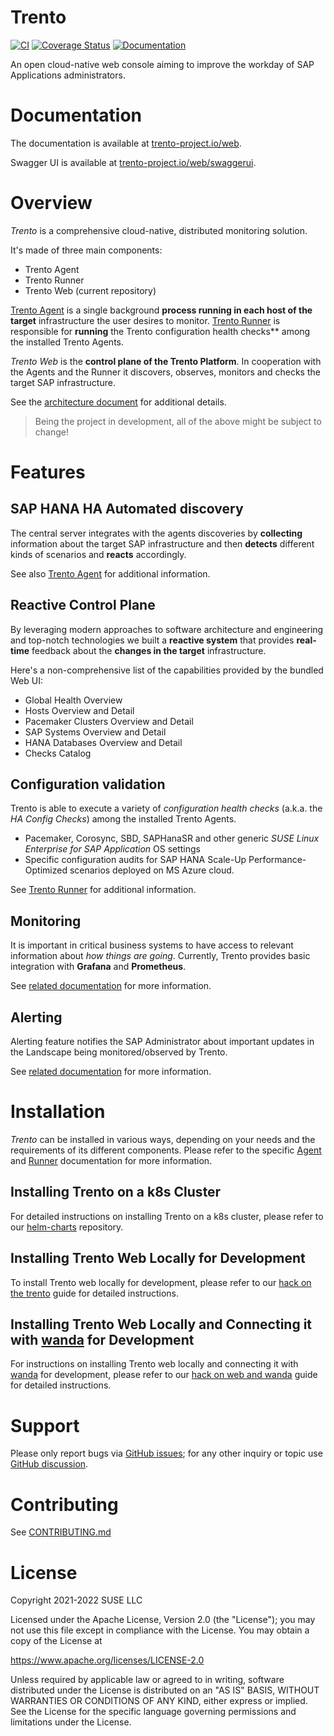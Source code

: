 # Trento

[![CI](https://github.com/trento-project/web/actions/workflows/ci.yaml/badge.svg)](https://github.com/trento-project/web/actions/workflows/ci.yaml)
[![Coverage Status](https://coveralls.io/repos/github/trento-project/web/badge.svg?branch=main)](https://coveralls.io/github/trento-project/web?branch=main)
[![Documentation](https://img.shields.io/badge/documentation-grey.svg)](https://trento-project.io/web/)

An open cloud-native web console aiming to improve the workday of SAP Applications administrators.

# Documentation

The documentation is available at [trento-project.io/web](https://trento-project.io/web/).

Swagger UI is available at [trento-project.io/web/swaggerui](https://trento-project.io/web/swaggerui).

# Overview

_Trento_ is a comprehensive cloud-native, distributed monitoring solution.

It's made of three main components:

- Trento Agent
- Trento Runner
- Trento Web (current repository)

[Trento Agent](https://github.com/trento-project/agent) is a single background **process running in each host of the target** infrastructure the user desires to monitor.
[Trento Runner](https://github.com/trento-project/runner) is responsible for **running** the Trento configuration health checks\*\* among the installed Trento Agents.

_Trento Web_ is the **control plane of the Trento Platform**.
In cooperation with the Agents and the Runner it discovers, observes, monitors and checks the target SAP infrastructure.

See the [architecture document](https://github.com/trento-project/docs/blob/main/guides/architecture/trento-architecture.md) for additional details.

> Being the project in development, all of the above might be subject to change!

# Features

## SAP HANA HA Automated discovery

The central server integrates with the agents discoveries by **collecting** information about the target SAP infrastructure and then **detects** different kinds of scenarios and **reacts** accordingly.

See also [Trento Agent](https://github.com/trento-project/agent) for additional information.

## Reactive Control Plane

By leveraging modern approaches to software architecture and engineering and top-notch technologies we built a **reactive system** that provides **real-time** feedback about the **changes in the target** infrastructure.

Here's a non-comprehensive list of the capabilities provided by the bundled Web UI:

- Global Health Overview
- Hosts Overview and Detail
- Pacemaker Clusters Overview and Detail
- SAP Systems Overview and Detail
- HANA Databases Overview and Detail
- Checks Catalog

## Configuration validation

Trento is able to execute a variety of _configuration health checks_ (a.k.a. the _HA Config Checks_) among the installed Trento Agents.

- Pacemaker, Corosync, SBD, SAPHanaSR and other generic _SUSE Linux Enterprise for SAP Application_ OS settings
- Specific configuration audits for SAP HANA Scale-Up Performance-Optimized scenarios deployed on MS Azure cloud.

See [Trento Runner](https://github.com/trento-project/runner) for additional information.

## Monitoring

It is important in critical business systems to have access to relevant information about _how things are going_.
Currently, Trento provides basic integration with **Grafana** and **Prometheus**.

See [related documentation](./guides/monitoring/monitoring.md) for more information.

## Alerting

Alerting feature notifies the SAP Administrator about important updates in the Landscape being monitored/observed by Trento.

See [related documentation](./guides/alerting/alerting.md) for more information.

# Installation

_Trento_ can be installed in various ways, depending on your needs and the requirements of its different components. Please refer to the specific [Agent](https://github.com/trento-project/agent) and [Runner](https://github.com/trento-project/runner) documentation for more information.

## Installing Trento on a k8s Cluster

For detailed instructions on installing Trento on a k8s cluster, please refer to our [helm-charts](https://github.com/trento-project/helm-charts) repository.

## Installing Trento Web Locally for Development

To install Trento web locally for development, please refer to our [hack on the trento](./guides/development/hack_on_the_trento.md) guide for detailed instructions.

## Installing Trento Web Locally and Connecting it with [wanda](https://github.com/trento-project/wanda/tree/main) for Development

For instructions on installing Trento web locally and connecting it with [wanda](https://github.com/trento-project/wanda/tree/main) for development, please refer to our [hack on web and wanda](./guides/development/hack_on_web_and_wanda.md) guide for detailed instructions.

# Support

Please only report bugs via [GitHub issues](https://github.com/trento-project/web/issues);
for any other inquiry or topic use [GitHub discussion](https://github.com/trento-project/trento/discussions).

# Contributing

See [CONTRIBUTING.md](CONTRIBUTING.md)

# License

Copyright 2021-2022 SUSE LLC

Licensed under the Apache License, Version 2.0 (the "License"); you may not use
this file except in compliance with the License. You may obtain a copy of the
License at

https://www.apache.org/licenses/LICENSE-2.0

Unless required by applicable law or agreed to in writing, software distributed
under the License is distributed on an "AS IS" BASIS, WITHOUT WARRANTIES OR
CONDITIONS OF ANY KIND, either express or implied. See the License for the
specific language governing permissions and limitations under the License.
